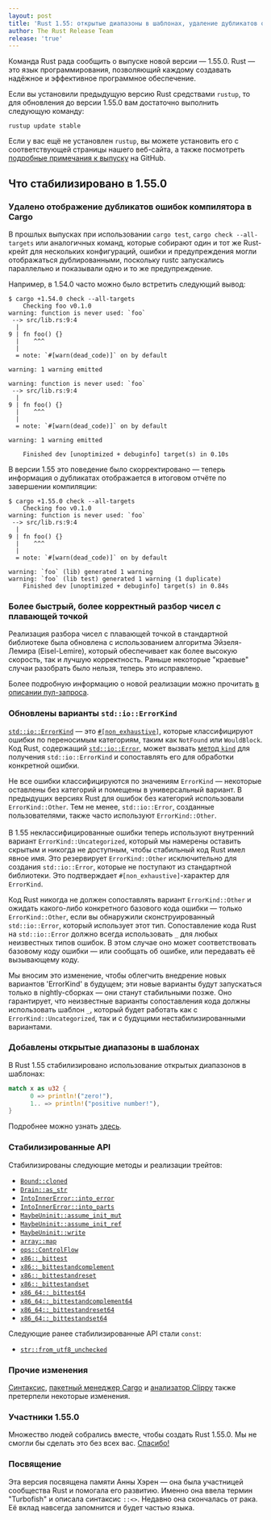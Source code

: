```yaml
---
layout: post
title: 'Rust 1.55: открытые диапазоны в шаблонах, удаление дубликатов ошибок в cargo, обновление `std::io::ErrorKind`, изменение алгоритма разбора чисел с плавающей точкой'
author: The Rust Release Team
release: 'true'
---
```


Команда Rust рада сообщить о выпуске новой версии — 1.55.0. Rust — это язык программирования, позволяющий каждому создавать надёжное и эффективное программное обеспечение.

Если вы установили предыдущую версию Rust средствами `rustup`, то для обновления до версии 1.55.0 вам достаточно выполнить следующую команду:

```console
rustup update stable
```

Если у вас ещё не установлен <code>rustup</code>, вы можете <a>установить его</a> с соответствующей страницы нашего веб-сайта, а также посмотреть [подробные примечания к выпуску] на GitHub.

## Что стабилизировано в 1.55.0

### Удалено отображение дубликатов ошибок компилятора в Cargo

В прошлых выпусках при использовании `cargo test`, `cargo check --all-targets` или аналогичных команд, которые собирают один и тот же Rust-крейт для нескольких конфигураций, ошибки и предупреждения могли отображаться дублированными, поскольку rustc запускались параллельно и показывали одно и то же предупреждение.

Например, в 1.54.0 часто можно было встретить следующий вывод:

```
$ cargo +1.54.0 check --all-targets
    Checking foo v0.1.0
warning: function is never used: `foo`
 --> src/lib.rs:9:4
  |
9 | fn foo() {}
  |    ^^^
  |
  = note: `#[warn(dead_code)]` on by default

warning: 1 warning emitted

warning: function is never used: `foo`
 --> src/lib.rs:9:4
  |
9 | fn foo() {}
  |    ^^^
  |
  = note: `#[warn(dead_code)]` on by default

warning: 1 warning emitted

    Finished dev [unoptimized + debuginfo] target(s) in 0.10s
```

В версии 1.55 это поведение было скорректировано — теперь информация о дубликатах отображается в итоговом отчёте по завершении компиляции:

```
$ cargo +1.55.0 check --all-targets
    Checking foo v0.1.0
warning: function is never used: `foo`
 --> src/lib.rs:9:4
  |
9 | fn foo() {}
  |    ^^^
  |
  = note: `#[warn(dead_code)]` on by default

warning: `foo` (lib) generated 1 warning
warning: `foo` (lib test) generated 1 warning (1 duplicate)
    Finished dev [unoptimized + debuginfo] target(s) in 0.84s
```

### Более быстрый, более корректный разбор чисел с плавающей точкой

Реализация разбора чисел с плавающей точкой в стандартной библиотеке была обновлена с использованием алгоритма Эйзеля-Лемира (Eisel-Lemire), который обеспечивает как более высокую скорость, так и лучшую корректность. Раньше некоторые "краевые" случаи разобрать было нельзя, теперь это исправлено.

Более подробную информацию о новой реализации можно прочитать [в описании пул-запроса](https://github.com/rust-lang/rust/pull/86761).

### Обновлены варианты `std::io::ErrorKind`

[`std::io::ErrorKind`] — это [`#[non_exhaustive]`](https://doc.rust-lang.org/reference/attributes/type_system.html#the-non_exhaustive-attribute), которые классифицируют ошибки по переносимым категориям, таким как `NotFound` или `WouldBlock`. Код Rust, содержащий [`std::io::Error`](https://doc.rust-lang.org/std/io/struct.Error.html), может вызвать [метод `kind`](https://doc.rust-lang.org/std/io/struct.Error.html#method.kind) для получения `std::io::ErrorKind` и сопоставлять его для обработки конкретной ошибки.

Не все ошибки классифицируются по значениям `ErrorKind` — некоторые оставлены без категорий и помещены в универсальный вариант. В предыдущих версиях Rust для ошибок без категорий использовали `ErrorKind::Other`. Тем не менее, `std::io::Error`, созданные пользователями, также часто используют `ErrorKind::Other`. <br><br>В 1.55 неклассифицированные ошибки теперь используют внутренний вариант `ErrorKind::Uncategorized`, который мы намерены оставить скрытым и никогда не доступным, чтобы стабильный код Rust имел явное имя. Это резервирует `ErrorKind::Other` исключительно для создания `std::io::Error`, которые не поступают из стандартной библиотеки. Это подтверждает `#[non_exhaustive]`-характер для `ErrorKind`.

Код Rust никогда не должен сопоставлять вариант `ErrorKind::Other` и ожидать какого-либо конкретного базового кода ошибки — только `ErrorKind::Other`, если вы обнаружили сконструированный `std::io::Error`, который использует этот тип. Сопоставление кода Rust на `std::io::Error` должно всегда использовать `_` для любых неизвестных типов ошибок. В этом случае оно может соответствовать базовому коду ошибки — или сообщать об ошибке, или передавать её вызывающему коду.

Мы вносим это изменение, чтобы облегчить внедрение новых вариантов 'ErrorKind' в будущем; эти новые варианты будут запускаться только в nightly-сборках — они станут стабильными позже. Оно гарантирует, что неизвестные варианты сопоставления кода должны использовать шаблон `_`, который будет работать как с `ErrorKind::Uncategorized`, так и с будущими нестабилизированными вариантами.

### Добавлены открытые диапазоны в шаблонах

В Rust 1.55 стабилизировано использование открытых диапазонов в шаблонах:

```rust
match x as u32 {
      0 => println!("zero!"),
      1.. => println!("positive number!"),
}
```

Подробнее можно узнать [здесь](https://github.com/rust-lang/rust/pull/83918).

### Стабилизированные API

Стабилизированы следующие методы и реализации трейтов:

- [`Bound::cloned`]
- [`Drain::as_str`]
- [`IntoInnerError::into_error`]
- [`IntoInnerError::into_parts`]
- [`MaybeUninit::assume_init_mut`]
- [`MaybeUninit::assume_init_ref`]
- [`MaybeUninit::write`]
- [`array::map`]
- [`ops::ControlFlow`]
- [`x86::_bittest`]
- [`x86::_bittestandcomplement`]
- [`x86::_bittestandreset`]
- [`x86::_bittestandset`]
- [`x86_64::_bittest64`]
- [`x86_64::_bittestandcomplement64`]
- [`x86_64::_bittestandreset64`]
- [`x86_64::_bittestandset64`]

Следующие ранее стабилизированные API стали `const`:

- [`str::from_utf8_unchecked`]

### Прочие изменения

[Синтаксис](https://github.com/rust-lang/rust/blob/master/RELEASES.md#version-55-2021-09-09), [пакетный менеджер Cargo](https://github.com/rust-lang/cargo/blob/master/CHANGELOG.md#cargo-155-2021-09-09) и [анализатор Clippy](https://github.com/rust-lang/rust-clippy/blob/master/CHANGELOG.md#rust-155) также претерпели некоторые изменения.

### Участники 1.55.0

Множество людей собрались вместе, чтобы создать Rust 1.55.0. Мы не смогли бы сделать это без всех вас. [Спасибо!](https://thanks.rust-lang.org/rust/1.55.0/)

### Посвящение

Эта версия посвящена памяти Анны Хэрен — она была участницей сообщества Rust и помогала его развитию. Именно она ввела термин "Turbofish" и описала синтаксис `::<>`. Недавно она скончалась от рака. Её вклад навсегда запомнится и будет частью языка.


[подробные примечания к выпуску]: https://www.rust-lang.org/install.html
[`std::io::ErrorKind`]: https://github.com/rust-lang/rust/blob/master/RELEASES.md#version-55-2021-09-09
[`array::map`]: https://doc.rust-lang.org/stable/std/io/enum.ErrorKind.html
[`Bound::cloned`]: https://doc.rust-lang.org/stable/std/primitive.array.html#method.map
[`Drain::as_str`]: https://doc.rust-lang.org/stable/std/ops/enum.Bound.html#method.cloned
[`IntoInnerError::into_error`]: https://doc.rust-lang.org/stable/std/string/struct.Drain.html#method.as_str
[`IntoInnerError::into_parts`]: https://doc.rust-lang.org/stable/std/io/struct.IntoInnerError.html#method.into_error
[`MaybeUninit::assume_init_mut`]: https://doc.rust-lang.org/stable/std/io/struct.IntoInnerError.html#method.into_parts
[`MaybeUninit::assume_init_ref`]: https://doc.rust-lang.org/stable/std/mem/union.MaybeUninit.html#method.assume_init_mut
[`MaybeUninit::write`]: https://doc.rust-lang.org/stable/std/mem/union.MaybeUninit.html#method.assume_init_ref
[`ops::ControlFlow`]: https://doc.rust-lang.org/stable/std/mem/union.MaybeUninit.html#method.write
[`str::from_utf8_unchecked`]: https://doc.rust-lang.org/stable/std/io/trait.Seek.html#method.rewind
[`x86::_bittest`]: https://doc.rust-lang.org/stable/std/ops/enum.ControlFlow.html
[`x86::_bittestandcomplement`]: https://doc.rust-lang.org/stable/std/str/fn.from_utf8_unchecked.html
[`x86::_bittestandreset`]: https://doc.rust-lang.org/stable/core/arch/x86/fn._bittest.html
[`x86::_bittestandset`]: https://doc.rust-lang.org/stable/core/arch/x86/fn._bittestandcomplement.html
[`x86_64::_bittest64`]: https://doc.rust-lang.org/stable/core/arch/x86/fn._bittestandreset.html
[`x86_64::_bittestandcomplement64`]: https://doc.rust-lang.org/stable/core/arch/x86/fn._bittestandset.html
[`x86_64::_bittestandreset64`]: https://doc.rust-lang.org/stable/core/arch/x86_64/fn._bittest64.html
[`x86_64::_bittestandset64`]: https://doc.rust-lang.org/stable/core/arch/x86_64/fn._bittestandcomplement64.html
